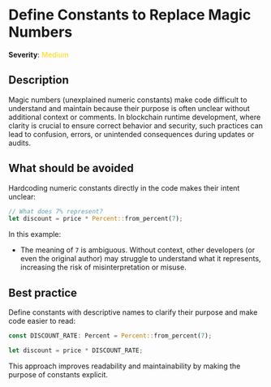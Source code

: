 # Define Constants to Replace Magic Numbers

**Severity**: <span style="color:gold;">Medium</span>

## Description

Magic numbers (unexplained numeric constants) make code difficult to understand and maintain because their purpose is often unclear without additional context or comments. In blockchain runtime development, where clarity is crucial to ensure correct behavior and security, such practices can lead to confusion, errors, or unintended consequences during updates or audits.

## What should be avoided

Hardcoding numeric constants directly in the code makes their intent unclear:

```rust
// What does 7% represent?
let discount = price * Percent::from_percent(7);
```

In this example:

- The meaning of `7` is ambiguous. Without context, other developers (or even the original author) may struggle to understand what it represents, increasing the risk of misinterpretation or misuse.

## Best practice

Define constants with descriptive names to clarify their purpose and make code easier to read:

```rust
const DISCOUNT_RATE: Percent = Percent::from_percent(7);

let discount = price * DISCOUNT_RATE;
```

This approach improves readability and maintainability by making the purpose of constants explicit.
